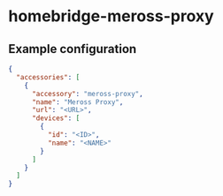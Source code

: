 # homebridge-meross-proxy

## Example configuration
```json
{
  "accessories": [
    {
      "accessory": "meross-proxy",
      "name": "Meross Proxy",
      "url": "<URL>",
      "devices": [
        {
          "id": "<ID>",
          "name": "<NAME>"
        }
      ]
    }
  ]
}
```
